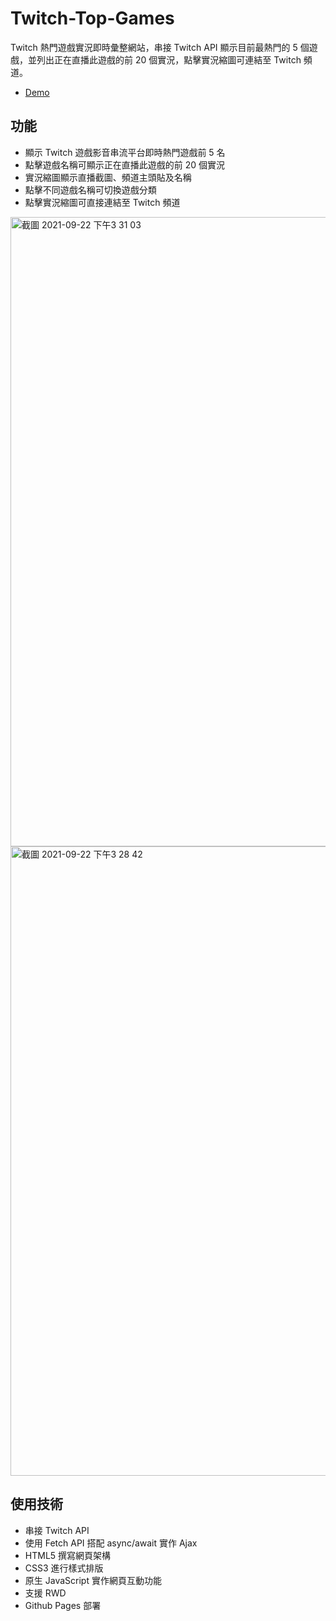 # Twitch-Top-Games
Twitch 熱門遊戲實況即時彙整網站，串接 Twitch API 顯示目前最熱門的 5 個遊戲，並列出正在直播此遊戲的前 20 個實況，點擊實況縮圖可連結至 Twitch 頻道。

* [Demo](https://panoopan.github.io/Twitch-Top-Games/)

## 功能
* 顯示 Twitch 遊戲影音串流平台即時熱門遊戲前 5 名
* 點擊遊戲名稱可顯示正在直播此遊戲的前 20 個實況
* 實況縮圖顯示直播截圖、頻道主頭貼及名稱
* 點擊不同遊戲名稱可切換遊戲分類
* 點擊實況縮圖可直接連結至 Twitch 頻道
<img width="1007" alt="截圖 2021-09-22 下午3 31 03" src="https://user-images.githubusercontent.com/52143262/134301319-3c94950b-94fb-42a6-9a9b-196f3874e9d1.png">

<img width="1007" alt="截圖 2021-09-22 下午3 28 42" src="https://user-images.githubusercontent.com/52143262/134301104-a8b9548c-9505-4c7e-9a58-093d569fe155.png">


## 使用技術
* 串接 Twitch API 
* 使用 Fetch API 搭配 async/await 實作 Ajax
* HTML5 撰寫網頁架構
* CSS3 進行樣式排版
* 原生 JavaScript 實作網頁互動功能
* 支援 RWD
* Github Pages 部署


